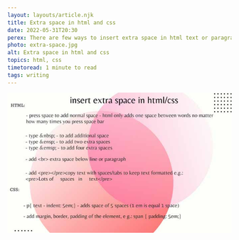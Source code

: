 ```yaml
---
layout: layouts/article.njk
title: Extra space in html and css
date: 2022-05-31T20:30
perex: There are few ways to insert extra space in html text or paragraph.
photo: extra-space.jpg
alt: Extra space in html and css
topics: html, css
timetoread: 1 minute to read
tags: writing
---
```


![Block of code](/images/blog/extra-space1.jpg)

